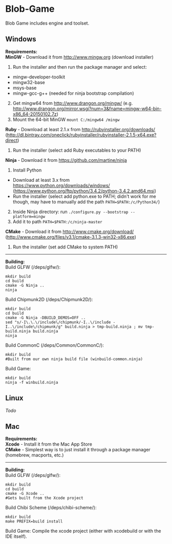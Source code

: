 Blob-Game
=========

Blob Game includes engine and toolset.


Windows
-------

**Requirements:**  
**MinGW** - Download it from http://www.mingw.org (download installer)

1. Run the installer and then run the package manager and select:
  * mingw-developer-toolkit
  * mingw32-base
  * msys-base
  * mingw-gcc-g++ (needed for ninja bootstrap compilation)
2. Get mingw64 from http://www.drangon.org/mingw/ (e.g. http://www.drangon.org/mirror.wsgi?num=3&fname=mingw-w64-bin-x86_64-20150102.7z)
3. Mount the 64-bit MinGW `mount C:/mingw64 /mingw`

**Ruby** - Download at least 2.1.x from http://rubyinstaller.org/downloads/ (http://dl.bintray.com/oneclick/rubyinstaller/rubyinstaller-2.1.5-x64.exe?direct)

1. Run the installer (select add Ruby executables to your PATH)

**Ninja** - Download it from https://github.com/martine/ninja

1. Install Python
  * Download at least 3.x from https://www.python.org/downloads/windows/ (https://www.python.org/ftp/python/3.4.2/python-3.4.2.amd64.msi)
  * Run the installer (select add python.exe to PATH; didn't work for me though, may have to manually add the path `PATH=$PATH:/c/Python34/`)
2. Inside Ninja directory: run `./configure.py --bootstrap --platform=mingw`
3. Add it to path `PATH=$PATH:/c/ninja-master`

**CMake** - Download it from http://www.cmake.org/download/ (http://www.cmake.org/files/v3.1/cmake-3.1.3-win32-x86.exe)

1. Run the installer (set add CMake to system PATH)

---

**Building:**  
Build GLFW (/deps/glfw/):
```
mkdir build
cd build
cmake -G Ninja ..
ninja
```

Build Chipmunk2D (/deps/Chipmunk2D/):
```
mkdir build
cd build
cmake -G Ninja -DBUILD_DEMOS=OFF ..
sed "s/-I\.\.\/include\/chipmunk/-I..\/include -I..\/include\/chipmunk/g" build.ninja > tmp-build.ninja ; mv tmp-build.ninja build.ninja
ninja
```

Build CommonC (/deps/Common/CommonC/):
```
mkdir build
#Built from our own ninja build file (winbuild-common.ninja)
```


Build Game:
```
mkdir build
ninja -f winbuild.ninja
```


Linux
-----

*Todo*


Mac
---

**Requirements:**  
**Xcode** - Install it from the Mac App Store  
**CMake** - Simplest way is to just install it through a package manager (homebrew, macports, etc.)  

---

**Building:**  
Build GLFW (/deps/glfw/):
```
mkdir build
cd build
cmake -G Xcode ..
#Gets built from the Xcode project
```

Build Chibi Scheme (/deps/chibi-scheme/):
```
mkdir build
make PREFIX=build install
```


Build Game:
Compile the xcode project (either with xcodebuild or with the IDE itself).
